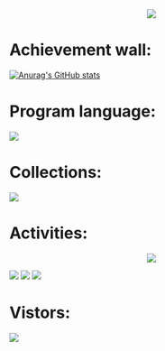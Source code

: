 <!--
**virgilmaster/virgilmaster** is a ✨ _special_ ✨ repository because its `README.md` (this file) appears on your GitHub profile.
-->

<!-- The Gluttonous snake contribution -->
<div align="center"><img src="https://github.com/heyefeng/heyefeng/blob/main/assets/github-contribution-grid-snake.svg" /></div>


# Achievement wall:
<!-- Github stats -->
[![Anurag's GitHub stats](https://github-readme-stats.vercel.app/api?username=virgilmaster)](https://github.com/anuraghazra/github-readme-stats)



# Program language:
<!-- Github Collection wall -->
<div align="left"> <img src="https://github-readme-stats.vercel.app/api/top-langs/?username=virgilmaster&hide_title=true&hide_border=true&layout=compact&langs_count=6&text_color=000&icon_color=fff&bg_color=0,52fa5a,4dfcff,c64dff&theme=graywhite" /> </div>



# Collections:
<!-- Github rewards-->
<div align="left"> <img src="https://github-profile-trophy.vercel.app/?username=virgilmaster" /> </div>



# Activities:
<div align="center"> <img src="https://activity-graph.herokuapp.com/graph?username=virgilmaster&theme=xcode" /> </div>



<span > <img src="https://img.shields.io/badge/-HTML5-E34F26?style=flat-square&logo=html5&logoColor=white" /> <img src="https://img.shields.io/badge/-CSS3-1572B6?style=flat-square&logo=css3" /> <img src="https://img.shields.io/badge/-JavaScript-oringe?style=flat-square&logo=javascript" /> </span>



# Vistors:
<!-- Github visitor -->
<div align="left"> <img src="https://visitor-badge.glitch.me/badge?page_id=virgilmaster" /> </div>


